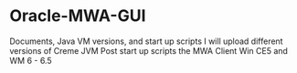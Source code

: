 # Oracle-MWA-GUI
Documents, Java VM versions, and start up scripts
I will upload different versions of Creme JVM 
Post start up scripts the MWA Client Win CE5 and WM 6 - 6.5
